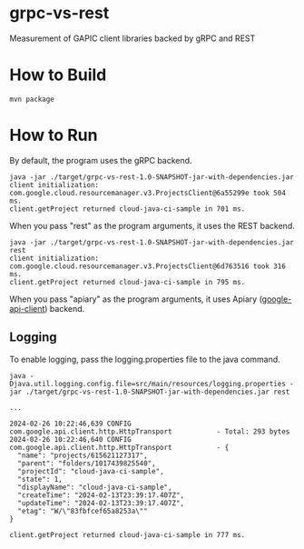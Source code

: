 # grpc-vs-rest
Measurement of GAPIC client libraries backed by gRPC and REST

# How to Build

```
mvn package
```

# How to Run

By default, the program uses the gRPC backend.

```
java -jar ./target/grpc-vs-rest-1.0-SNAPSHOT-jar-with-dependencies.jar
client initialization: com.google.cloud.resourcemanager.v3.ProjectsClient@6a55299e took 504 ms.
client.getProject returned cloud-java-ci-sample in 701 ms.
```

When you pass "rest" as the program arguments, it uses the REST backend.

```
java -jar ./target/grpc-vs-rest-1.0-SNAPSHOT-jar-with-dependencies.jar rest
client initialization: com.google.cloud.resourcemanager.v3.ProjectsClient@6d763516 took 316 ms.
client.getProject returned cloud-java-ci-sample in 795 ms.
```

When you pass "apiary" as the program arguments, it uses Apiary
([google-api-client](https://github.com/googleapis/google-api-java-client/))
backend.

## Logging

To enable logging, pass the logging.properties file to the java command.

```
java -Djava.util.logging.config.file=src/main/resources/logging.properties -jar ./target/grpc-vs-rest-1.0-SNAPSHOT-jar-with-dependencies.jar rest

...

2024-02-26 10:22:46,639 CONFIG   com.google.api.client.http.HttpTransport           - Total: 293 bytes 
2024-02-26 10:22:46,640 CONFIG   com.google.api.client.http.HttpTransport           - {
  "name": "projects/615621127317",
  "parent": "folders/1017439825540",
  "projectId": "cloud-java-ci-sample",
  "state": 1,
  "displayName": "cloud-java-ci-sample",
  "createTime": "2024-02-13T23:39:17.407Z",
  "updateTime": "2024-02-13T23:39:17.407Z",
  "etag": "W/\"83fbfcef65a8253a\""
}
 
client.getProject returned cloud-java-ci-sample in 777 ms.
```
